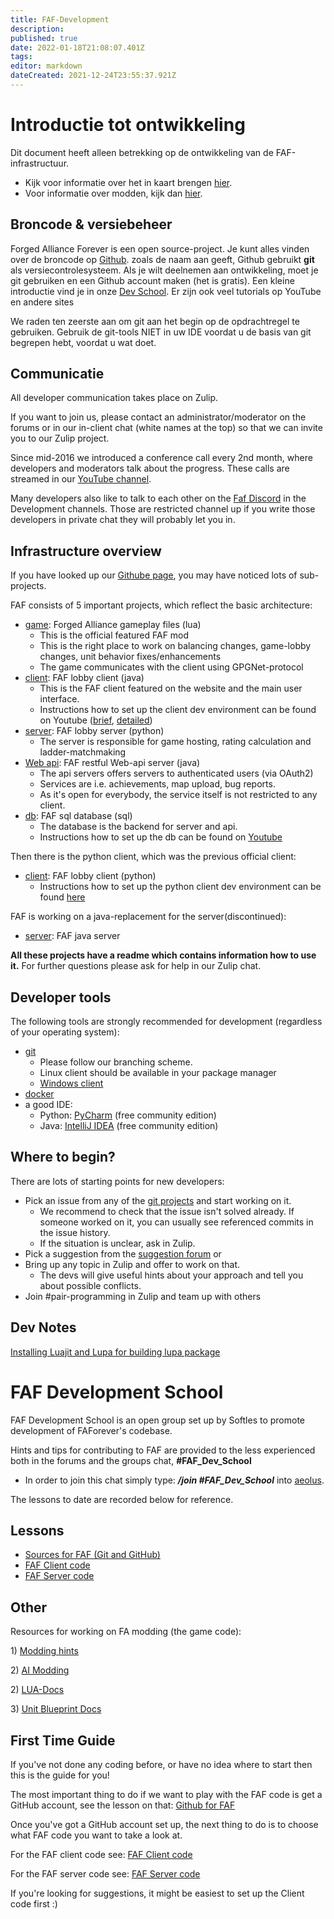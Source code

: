 ```yaml
---
title: FAF-Development
description: 
published: true
date: 2022-01-18T21:08:07.401Z
tags: 
editor: markdown
dateCreated: 2021-12-24T23:55:37.921Z
---
```


# **Introductie tot ontwikkeling**

Dit document heeft alleen betrekking op de ontwikkeling van de FAF-infrastructuur.

-   Kijk voor informatie over het in kaart brengen
    [hier](Map_Editor "wikilink").
-   Voor informatie over modden, kijk dan
    [hier](Modding "wikilink").

## Broncode & versiebeheer

Forged Alliance Forever is een open source-project. Je kunt alles vinden over de
broncode op [Github](https://github.com/FAForever). zoals de naam
aan geeft, Github gebruikt **git** als versiecontrolesysteem. Als je wilt
deelnemen aan ontwikkeling, moet je git gebruiken en een Github account maken
(het is gratis). Een kleine introductie vind je in onze [Dev
School](FAF_Dev_School_Git "wikilink"). Er zijn ook veel tutorials
op YouTube en andere sites

We raden ten zeerste aan om git aan het begin op de opdrachtregel te gebruiken.
Gebruik de git-tools NIET in uw IDE voordat u de basis van git begrepen hebt, voordat u wat doet.

## Communicatie

All developer communication takes place on Zulip.

If you want to join us, please contact an administrator/moderator on the
forums or in our in-client chat (white names at the top) so that we can
invite you to our Zulip project.

Since mid-2016 we introduced a conference call every 2nd month, where
developers and moderators talk about the progress. These calls are
streamed in our [YouTube
channel](https://www.youtube.com/channel/UCkAWiUu4QE172kv-ZuyR42w).

Many developers also like to talk to each other on the [Faf
Discord](https://discord.gg/2u36D9V) in the Development channels. Those
are restricted channel up if you write those developers in private chat
they will probably let you in.

## Infrastructure overview

If you have looked up our [Githube page](https://github.com/FAForever),
you may have noticed lots of sub-projects.

FAF consists of 5 important projects, which reflect the basic
architecture:

-   [game](https://github.com/FAForever/fa): Forged Alliance gameplay
    files (lua)
    -   This is the official featured FAF mod
    -   This is the right place to work on balancing changes, game-lobby
        changes, unit behavior fixes/enhancements
    -   The game communicates with the client using GPGNet-protocol
-   [client](https://github.com/FAForever/downlords-faf-client): FAF
    lobby client (java)
    -   This is the FAF client featured on the website and the main user
        interface.
    -   Instructions how to set up the client dev environment can be
        found on Youtube
        ([brief](https://www.youtube.com/watch?v=_kJoRehdBcM),
        [detailed](https://www.youtube.com/watch?v=z4cnvh_vNKA))
-   [server](https://github.com/FAForever/server): FAF lobby server
    (python)
    -   The server is responsible for game hosting, rating calculation
        and ladder-matchmaking
-   [Web api](https://github.com/FAForever/faf-java-api): FAF restful
    Web-api server (java)
    -   The api servers offers servers to authenticated users (via
        OAuth2)
    -   Services are i.e. achievements, map upload, bug reports.
    -   As it's open for everybody, the service itself is not restricted
        to any client.
-   [db](https://github.com/FAForever/db): FAF sql database (sql)
    -   The database is the backend for server and api.
    -   Instructions how to set up the db can be found on
        [Youtube](https://www.youtube.com/watch?v=3vsRs71vMII)

Then there is the python client, which was the previous official client:

-   [client](https://github.com/FAForever/client): FAF lobby client
    (python)
    -   Instructions how to set up the python client dev environment can
        be found [here](FAF_Dev_School_Client "wikilink")

FAF is working on a java-replacement for the server(discontinued):

-   [server](https://github.com/FAForever/faf-java-server): FAF java
    server

**All these projects have a readme which contains information how to use
it.** For further questions please ask for help in our Zulip chat.

## Developer tools

The following tools are strongly recommended for development (regardless
of your operating system):

-   [git](https://www.git-scm.com)
    -   Please follow our branching scheme.
    -   Linux client should be available in your package manager
    -   [Windows client](https://git-scm.com/download/win)
-   [docker](https://www.docker.com/)
-   a good IDE:
    -   Python: [PyCharm](https://www.jetbrains.com/pycharm/) (free
        community edition)
    -   Java: [IntelliJ IDEA](https://www.jetbrains.com/idea/) (free
        community edition)

## Where to begin?

There are lots of starting points for new developers:

-   Pick an issue from any of the [git
    projects](https://github.com/FAForever) and start working on it.
    -   We recommend to check that the issue isn't solved already. If
        someone worked on it, you can usually see referenced commits in
        the issue history.
    -   If the situation is unclear, ask in Zulip.
-   Pick a suggestion from the [suggestion
    forum](http://forums.faforever.com/viewforum.php?f=42) or
-   Bring up any topic in Zulip and offer to work on that.
    -   The devs will give useful hints about your approach and tell you
        about possible conflicts.
-   Join #pair-programming in Zulip and team up with others

## Dev Notes

[Installing Luajit and Lupa for building lupa
package](Dev_Note_Lupa "wikilink")

# **FAF Development School**

FAF Development School is an open group set up by Softles to promote
development of FAForever's codebase.

Hints and tips for contributing to FAF are provided to the less
experienced both in the forums and the groups chat, **#FAF_Dev_School**

-   In order to join this chat simply type: ***/join #FAF_Dev_School***
    into [aeolus](FAF_chat "wikilink").

The lessons to date are recorded below for reference.

## Lessons

-   [Sources for FAF (Git and GitHub)](FAF_Dev_School_Git "wikilink")
-   [FAF Client code](FAF_Dev_School_Client "wikilink")
-   [FAF Server code](FAF_Dev_School_Server "wikilink")

## Other

Resources for working on FA modding (the game code):

1\) [Modding hints](Modding "wikilink")

2\) [AI Modding](AI_Modding "wikilink")

2\) [LUA-Docs](LUA-Docs "wikilink")

3\) [Unit Blueprint Docs](Unit_Blueprint_Docs "wikilink")

## First Time Guide

If you've not done any coding before, or have no idea where to start
then this is the guide for you!

The most important thing to do if we want to play with the FAF code is
get a GitHub account, see the lesson on that: [Github for
FAF](FAF_Dev_School_Git "wikilink")

Once you've got a GitHub account set up, the next thing to do is to
choose what FAF code you want to take a look at.

For the FAF client code see: [FAF Client
code](FAF_Dev_School_Client "wikilink")

For the FAF server code see: [FAF Server
code](FAF_Dev_School_Server "wikilink")

If you're looking for suggestions, it might be easiest to set up the
Client code first :)